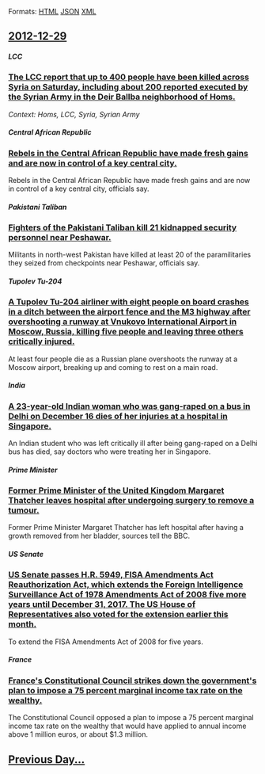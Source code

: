
Formats: [HTML](2012/12/29/index.html)  [JSON](2012/12/29/index.json)  [XML](2012/12/29/index.xml)  

## [2012-12-29](/news/2012/12/29/index.md)

##### LCC
### [The LCC report that up to 400 people have been killed across Syria on Saturday, including about 200 reported executed by the Syrian Army in the Deir Ballba neighborhood of Homs. ](/news/2012/12/29/the-lcc-report-that-up-to-400-people-have-been-killed-across-syria-on-saturday-including-about-200-reported-executed-by-the-syrian-army-in.md)
_Context: Homs, LCC, Syria, Syrian Army_

##### Central African Republic
### [Rebels in the Central African Republic have made fresh gains and are now in control of a key central city. ](/news/2012/12/29/rebels-in-the-central-african-republic-have-made-fresh-gains-and-are-now-in-control-of-a-key-central-city.md)
Rebels in the Central African Republic have made fresh gains and are now in control of a key central city, officials say.

##### Pakistani Taliban
### [Fighters of the Pakistani Taliban kill 21 kidnapped security personnel near Peshawar. ](/news/2012/12/29/fighters-of-the-pakistani-taliban-kill-21-kidnapped-security-personnel-near-peshawar.md)
Militants in north-west Pakistan have killed at least 20 of the paramilitaries they seized from checkpoints near Peshawar, officials say.

##### Tupolev Tu-204
### [A Tupolev Tu-204 airliner with eight people on board crashes in a ditch between the airport fence and the M3 highway after overshooting a runway at Vnukovo International Airport in Moscow, Russia, killing five people and leaving three others critically injured. ](/news/2012/12/29/a-tupolev-tu-204-airliner-with-eight-people-on-board-crashes-in-a-ditch-between-the-airport-fence-and-the-m3-highway-after-overshooting-a-ru.md)
At least four people die as a Russian plane overshoots the runway at a Moscow airport, breaking up and coming to rest on a main road.

##### India
### [A 23-year-old Indian woman who was gang-raped on a bus in Delhi on December 16 dies of her injuries at a hospital in Singapore. ](/news/2012/12/29/a-23-year-old-indian-woman-who-was-gang-raped-on-a-bus-in-delhi-on-december-16-dies-of-her-injuries-at-a-hospital-in-singapore.md)
An Indian student who was left critically ill after being gang-raped on a Delhi bus has died, say doctors who were treating her in Singapore.

##### Prime Minister
### [Former Prime Minister of the United Kingdom Margaret Thatcher leaves hospital after undergoing surgery to remove a tumour. ](/news/2012/12/29/former-prime-minister-of-the-united-kingdom-margaret-thatcher-leaves-hospital-after-undergoing-surgery-to-remove-a-tumour.md)
Former Prime Minister Margaret Thatcher has left hospital after having a growth removed from her bladder, sources tell the BBC.

##### US Senate
### [US Senate passes H.R. 5949, FISA Amendments Act Reauthorization Act, which extends the Foreign Intelligence Surveillance Act of 1978 Amendments Act of 2008 five more years until December 31, 2017. The US House of Representatives also voted for the extension earlier this month. ](/news/2012/12/29/us-senate-passes-h-r-5949-fisa-amendments-act-reauthorization-act-which-extends-the-foreign-intelligence-surveillance-act-of-1978-amendme.md)
To extend the FISA Amendments Act of 2008 for five years.

##### France
### [France's Constitutional Council strikes down the government's plan to impose a 75 percent marginal income tax rate on the wealthy. ](/news/2012/12/29/franceas-constitutional-council-strikes-down-the-governmentas-plan-to-impose-a-75-percent-marginal-income-tax-rate-on-the-wealthy.md)
The Constitutional Council opposed a plan to impose a 75 percent marginal income tax rate on the wealthy that would have applied to annual income above 1 million euros, or about $1.3 million.

## [Previous Day...](/news/2012/12/28/index.md)

